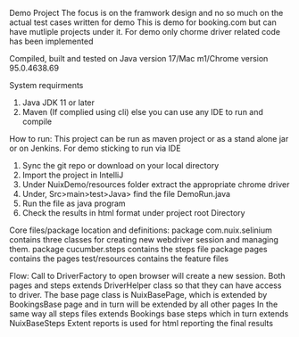 Demo Project
The focus is on the framwork design and no so much on the actual test cases written for demo
This is demo for booking.com but can have mutliple projects under it.
For demo only chorme driver related code has been implemented

Compiled, built and tested on Java version 17/Mac m1/Chrome version 95.0.4638.69

System requirments
1. Java JDK 11 or later
2. Maven (If complied using cli) else you can use any IDE to run and compile

How to run:
This project can be run as maven project or as a stand alone jar or on Jenkins.
For demo sticking to run via IDE
1. Sync the git repo or download on your local directory
3. Import the project in IntelliJ
4. Under NuixDemo/resources folder extract the appropriate chrome driver
5. Under, Src>main>test>Java> find the file DemoRun.java
6. Run the file as java program
7. Check the results in html format under project root Directory

Core files/package location and definitions:
 package com.nuix.selinium contains three classes for creating new webdriver session and managing them.
 package cucumber.steps contains the steps file
 package pages contains the pages
 test/resources contains the feature files


Flow:
Call to DriverFactory to open browser will create a new session.
Both pages and steps extends DriverHelper class so that they can have access to driver.
The base page class is NuixBasePage, which is extended by BookingsBase page and in turn will be extended by all other pages
In the same way all steps files extends Bookings base steps which in turn extends NuixBaseSteps
Extent reports is used for html reporting the final results
 
